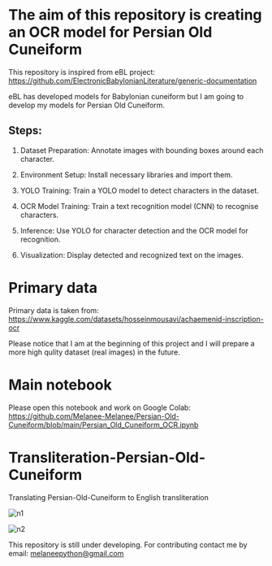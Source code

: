 # The aim of this repository is creating an OCR model for Persian Old Cuneiform

This repository is inspired from eBL project: https://github.com/ElectronicBabylonianLiterature/generic-documentation

eBL has developed models for Babylonian cuneiform but I am going to develop my models for Persian Old Cuneiform. 

## Steps:

1. Dataset Preparation: Annotate images with bounding boxes around each character.

2. Environment Setup: Install necessary libraries and import them.

3. YOLO Training: Train a YOLO model to detect characters in the dataset.

4. OCR Model Training: Train a text recognition model (CNN) to recognise characters.

5. Inference: Use YOLO for character detection and the OCR model for recognition.

6. Visualization: Display detected and recognized text on the images.

# Primary data

Primary data is taken from: https://www.kaggle.com/datasets/hosseinmousavi/achaemenid-inscription-ocr

Please notice that I am at the beginning of this project and I will prepare a more high qulity dataset (real images) in the future. 

# Main notebook

Please open this notebook and work on Google Colab: https://github.com/Melanee-Melanee/Persian-Old-Cuneiform/blob/main/Persian_Old_Cuneiform_OCR.ipynb

# Transliteration-Persian-Old-Cuneiform
Translating Persian-Old-Cuneiform to English transliteration 


![n1](https://github.com/Melanee-Melanee/Translating-old-Persian-cuneiform/assets/74653444/8b1bd31a-c261-4fa5-90fc-272378eee158)


![n2](https://github.com/Melanee-Melanee/Translating-old-Persian-cuneiform/assets/74653444/ffb1cd02-8622-42d1-8d8d-b692f37890d0)


This repository is still under developing. For contributing contact me by email: melaneepython@gmail.com 
